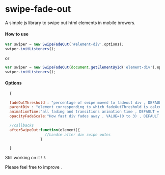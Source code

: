 # swipe-fade-out
A simple js library to swipe out html elements in mobile browers.

#### How to use
```javascript
var swiper = new SwipeFadeOut('#element-div',options);
swiper.initListeners();
```

or

```javascript
var swiper = new SwipeFadeOut(document.getElementById('element-div'),options);
swiper.initListeners();
```
#### Options
```javascript
  {
  
  fadeOutThreshold : "percentage of swipe moved to fadeout div , DEFAULT = 50%",
  parentDiv : "element corresponding to which fadeOutThreshold is calculated DEFAULT = window",
  animationTime:"all fading and transitions animation time , DEFAULT = 500ms",
  opacityFadeScale:"How fast div fades away , VALUE=(0 to 3) , DEFAULT = 1.5 times percentage change in position",
  
  //callbacks
  afterSwipeOut:function(element){
                  //handle after div swipe outes
                }
  
  }
```


Still working on it !!!.

Please feel free to improve .
